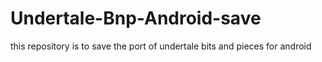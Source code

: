 # Undertale-Bnp-Android-save
this repository is to save the port of undertale bits and pieces for android
